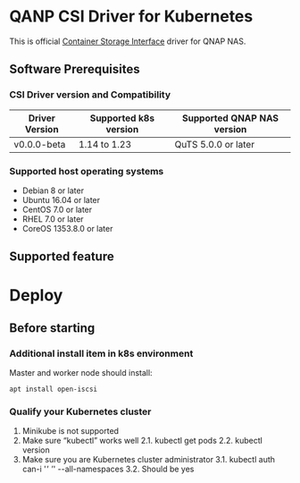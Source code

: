 # QANP CSI Driver for Kubernetes
This is official [Container Storage Interface](https://github.com/container-storage-interface) driver for QNAP NAS.

## Software Prerequisites
### CSI Driver version and Compatibility
| Driver Version  | Supported k8s version   | Supported QNAP NAS version |
| ----------------| ------------------------|----------------------------|
| v0.0.0-beta     |     1.14 to 1.23        | QuTS 5.0.0 or later        |

### Supported host operating systems
- Debian 8 or later
- Ubuntu 16.04 or later
- CentOS 7.0 or later
- RHEL 7.0 or later
- CoreOS 1353.8.0 or later

## Supported feature

# Deploy
## Before starting
### Additional install item in k8s environment
Master and worker node should install:
```
apt install open-iscsi
```

### Qualify your Kubernetes cluster
1.	Minikube is not supported
2.	Make sure “kubectl” works well
2.1.	kubectl get pods
2.2.	kubectl version
3.	Make sure you are Kubernetes cluster administrator
3.1.	kubectl auth can-i '*' '*' --all-namespaces
3.2.	Should be yes
